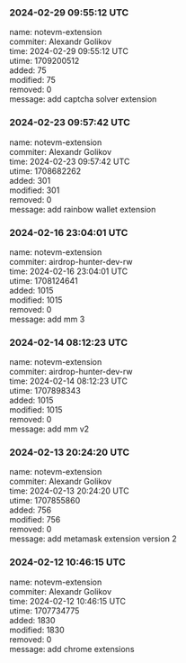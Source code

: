 ### 2024-02-29 09:55:12 UTC
name: notevm-extension  
commiter: Alexandr Golikov  
time: 2024-02-29 09:55:12 UTC  
utime: 1709200512  
added: 75  
modified: 75  
removed: 0  
message: add captcha solver extension

### 2024-02-23 09:57:42 UTC
name: notevm-extension  
commiter: Alexandr Golikov  
time: 2024-02-23 09:57:42 UTC  
utime: 1708682262  
added: 301  
modified: 301  
removed: 0  
message: add rainbow wallet extension

### 2024-02-16 23:04:01 UTC
name: notevm-extension  
commiter: airdrop-hunter-dev-rw  
time: 2024-02-16 23:04:01 UTC  
utime: 1708124641  
added: 1015  
modified: 1015  
removed: 0  
message: add mm 3

### 2024-02-14 08:12:23 UTC
name: notevm-extension  
commiter: airdrop-hunter-dev-rw  
time: 2024-02-14 08:12:23 UTC  
utime: 1707898343  
added: 1015  
modified: 1015  
removed: 0  
message: add mm v2

### 2024-02-13 20:24:20 UTC
name: notevm-extension  
commiter: Alexandr Golikov  
time: 2024-02-13 20:24:20 UTC  
utime: 1707855860  
added: 756  
modified: 756  
removed: 0  
message: add metamask extension version 2

### 2024-02-12 10:46:15 UTC
name: notevm-extension  
commiter: Alexandr Golikov  
time: 2024-02-12 10:46:15 UTC  
utime: 1707734775  
added: 1830  
modified: 1830  
removed: 0  
message: add chrome extensions

